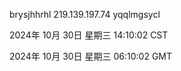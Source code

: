 brysjhhrhl 219.139.197.74 yqqlmgsycl

2024年 10月 30日 星期三 14:10:02 CST

2024年 10月 30日 星期三 06:10:02 GMT
